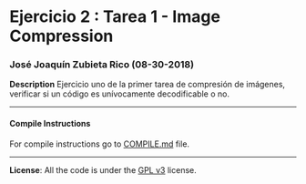 # Ejercicio 2 : Tarea 1 - Image Compression
### José Joaquín Zubieta Rico (08-30-2018)

**Description**
Ejercicio uno de la primer tarea de compresión de imágenes, verificar si un código es unívocamente decodificable o no.

---

#### Compile Instructions

For compile instructions go to [COMPILE.md](./COMPILE.md) file.

---

**License**: All the code is under the [GPL v3](https://www.gnu.org/licenses/gpl-3.0.en.html) license.

